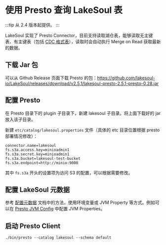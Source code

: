 # 使用 Presto 查询 LakeSoul 表

:::tip
从 2.4 版本起提供。
:::

LakeSoul 实现了 Presto Connector，目前支持读取湖仓表，能够读取无主键表、有主键表（包括 [CDC 格式表](04-cdc-ingestion-table.mdx)），读取时会自动执行 Merge on Read 获取最新的数据。

## 下载 Jar 包
可以从 Github Release 页面下载 Presto 的包：https://github.com/lakesoul-io/LakeSoul/releases/download/v2.5.1/lakesoul-presto-2.5.1-presto-0.28.jar

## 配置 Presto
在 Presto 目录下的 plugin 子目录下，新建 lakesoul 子目录。将上面下载好的 jar 放入该子目录。

新建 `etc/catalog/lakesoul.properties` 文件（具体的 etc 目录位置根据 presto 部署情况修改）：
```properties
connector.name=lakesoul
fs.s3a.access.key=minioadmin1
fs.s3a.secret.key=minioadmin1
fs.s3a.bucket=lakesoul-test-bucket
fs.s3a.endpoint=http://minio:9000
```
其中 `fs.s3a` 开头的设置项为访问 S3 的配置，可以根据需要修改。

## 配置 LakeSoul 元数据
参考 [配置元数据](01-setup-meta-env.md) 文档中的方法，使用环境变量或 JVM Property 等方式。例如可以在 [Presto JVM Config](https://prestodb.io/docs/current/installation/deployment.html#jvm-config) 中配置 JVM Properties。

## 启动 Presto Client
```shell
./bin/presto --catalog lakesoul --schema default
```